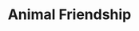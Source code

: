 ---
title: "Animal Friendship"
permalink: /spells/animal-friendship/
tags:
  - Spell
  - 1st Level
  - Enchantment
available_for:
  - Bard
  - Druid
  - Ranger
level: "1st Level"
school: "Enchantment"
range: "30 ft"
comp:
  - V
  - S
  - M
material: "a morsel of food."
duration: "24 Hours"
attack: "WIS Save"
description: |
  This spell lets you convince a beast that you mean it no harm. Choose a beast that you can see within range. It must see and hear you. If the beast's Intelligence is 4 or higher, the spell fails. Otherwise, the beast must succeed on a wisdom saving throw or be charmed by you for the spell's duration. If you or one of your companions harms the target, the spells ends.
excerpt: "This spell lets you convince a beast that you mean it no harm."
source: "Basic Rules"
---